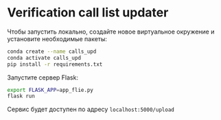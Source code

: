 # Verification call list updater

Чтобы запустить локально, создайте новое виртуальное окружение и установите необходимые пакеты:

```bash
conda create --name calls_upd
conda activate calls_upd
pip install -r requirements.txt
```

Запустите сервер Flask:

```bash
export FLASK_APP=app_flie.py
flask run
```

Сервис будет доступен по адресу `localhost:5000/upload`
